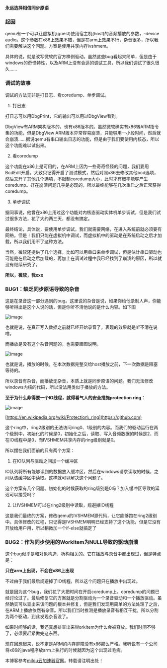 
**永远选择相信同步原语**


### 起因


qemu有一个可以让虚拟机(guest)使用宿主机(host)的音频播放的参数，\-device audio。这个参数在x86上效果不错，但是在arm上效果不行，杂音很多，所以我们需要解决这个问题。方案是使用共享内存ivshmem。


具体的说，就是改写微软的官方样例驱动。虽然这些bug看起来简单，但是由于windows的奇怪特性，以及ARM上没有合适的调试工具，所以我们调试了很久很久……


### 调试的故事


调试的方法无非是打日志、看coredump、单步调试。


1. 打日志


打日志可以用DbgPrint，它的输出可以用过DbgView看到。


DbgView有ARM架构版本的，也有x86版本的。虽然微软确实有x86转ARM指令集的功能，但是DbgView ARM版本异常容易崩溃，只能够用一小段时间，然后就会崩溃……据说qemu有串口输出日志的功能，但是由于我们要使用内核态，所以这个功能难以试出来。


2. 看coredump


这个功能在x86上是可用的，在ARM上因为一些奇奇怪怪的问题，我们要用BcdEdit开启。大致只记得开启了测试模式，然后对照x86去修改其他bcd选项，然后又开了其他几个选项，不限制coredump大小，此时才有概率能够产生coredump。好在崩溃问题几乎是必现的，所以最终能够在几次重启之后正常获得coredump。


3. 单步调试


据同事说，他曾在x86上用过这个功能对内核态驱动实体机单步调试，但是我们试过很多方法，花了大约两三天，都没有搞定。


最终结论，具体说，要使用单步调试，我们就需要网络，在进入系统前就必须要有网络。但是！我们只能在虚拟机中调试，而虚拟机中的驱动是在系统启动之后才加载，所以我们用不了这种方法。


当然，微软还提供了几个选择，比如可以用串口来单步调试，但是估计串口驱动也可能是在启动之后加载的，再加上在调试过程中我已经找到了崩溃的原因，所以就没有继续研究了。


**所以，微软，我xxx**


### BUG1：缺乏同步原语导致的杂音


这是在录音这一部分遇到的bug。这里说的杂音是说，如果你给他录制人声，你能够听得出是这个人说的话，但是你听不清他说的是什么内容。如下图


![image](https://img2024.cnblogs.com/blog/2771459/202412/2771459-20241215152045915-1861962494.png)


也就是说，在真正写入数据之前就已经开始录音了，表现的效果就是听不清在说啥。


而播放是没有这个杂音问题的，也需要画图说明。


![image](https://img2024.cnblogs.com/blog/2771459/202412/2771459-20241215152014518-1491827495.png)


也就是说，播放的时候，在本次数据完整交给host播放之前，下一次数据是阻塞等待的。


所以录音有杂音，而播放无杂音，本质上就是同步原语的问题。我们无法修改windows内核的代码，所以没法用类似于播放的方法。


**至于为什么非得要一个IO线程，就得看气人的安全措施protection ring**：


![image](https://img2024.cnblogs.com/blog/2771459/202412/2771459-20241215152619127-970473686.png)


[https://en.wikipedia.org/wiki/Protection\_ring](https://github.com)


这个ring中，ring2级别的无法访问ring0、1级别的内容。而我们的驱动运行在两个级别中，初始化的时候是0，初始化之后，读取、写入音频数据的时候是2，而在IO线程中是0，而IVSHMEM共享内存的ring级别就是0。


所以摆在我们面前的只有两个方案：


1. 在IO队列与驱动之间加一个缓冲区


IO队列将所有能够读到的数据放入缓冲区，然后在windows请求读取的时候，之间从该缓冲区中读取。这样就可以解决这个问题了。


这个方案有几个问题。初始化的时候获取的ring级别是0吗？加入缓冲区导致的延迟可以接受吗？


2. 让IVSHMEM可以在ring2级别中读取，规避掉IO线程


这是我们最终的方案，修改qemu的IVSHMEM源代码，让它能够跑在ring2级别中。具体修改的过程，只记得是IVSHMEM明明已经支持了这个功能，但是它没有开放给用户用，所以稍微加一个if\-else就搞定了


### BUG2：作为同步使用的WorkItem为NULL导致的驱动崩溃


这个bug似乎是和对象构造、析构相关的。它在播放与录音中都出现过，但是特点是：


**只在arm上出现，不会在x86上出现**


不过由于我们最后规避掉了IO线程，所以这个问题只在播放中出现过。


就是因为这个bug，我们花了大把时间在开启coredump上。coredump的问题已经讨论过了。最后修复它的方案就是分割驱动为一个录音驱动和一个播放驱动。虽然确实可以查出来该问题的根本并修复，但是我们发现用简单的方法处理了之后，在ARM上播放依然有杂音。所以我们当时推测是播放录音有相互干扰，所以分割为两个驱动，到此发现杂音没了。


如果时间够的话，我还真想排查出来WorkItem为什么会被释放。我们时间不够了，必须要赶紧做完这东西。


现在回想起来，说不定是ARM的内存屏障没有x86那么严格。我听说有一个公司将x86的java程序放arm上执行的时候就因为这个出现过毛病。


 本博客参考[milou云加速器官网](https://jiechuangmoxing.com)。转载请注明出处！

